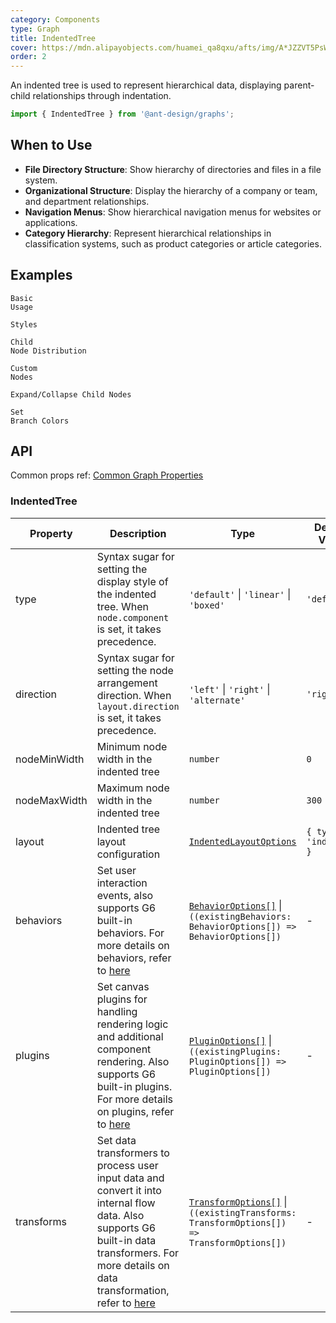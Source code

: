 ```yaml
---
category: Components
type: Graph
title: IndentedTree
cover: https://mdn.alipayobjects.com/huamei_qa8qxu/afts/img/A*JZZVT5PsWPQAAAAAAAAAAAAADmJ7AQ/original
order: 2
---
```


An indented tree is used to represent hierarchical data, displaying parent-child relationships through indentation.

```js
import { IndentedTree } from '@ant-design/graphs';
```

## When to Use

- **File Directory Structure**: Show hierarchy of directories and files in a file system.
- **Organizational Structure**: Display the hierarchy of a company or team, and department relationships.
- **Navigation Menus**: Show hierarchical navigation menus for websites or applications.
- **Category Hierarchy**: Represent hierarchical relationships in classification systems, such as product categories or article categories.

## Examples

<code id="demo-indented-tree-default" src="./demos/indented-tree/default.tsx" description="A simple demonstration.">Basic Usage</code>

<code id="demo-indented-tree-type" src="./demos/indented-tree/type.tsx" description="Use the `type` syntax sugar to apply preset styles: line style or boxed style.">Styles</code>

<code id="demo-indented-tree-direction" src="./demos/indented-tree/direction.tsx" description="Set `direction` to `alternate` or `left` to distribute child nodes freely or to the left. If not set, the default is `right` (right distribution).">Child Node Distribution</code>

<code id="demo-indented-tree-custom-node" src="./demos/indented-tree/custom-node.tsx" description="Customize nodes using `node.component`, which must be paired with `node.size` to take effect.">Custom Nodes</code>

<code id="demo-indented-tree-collapse-expand" src="./demos/indented-tree/collapse-expand.tsx" description="
Adjust the `collapse-expand-react-node` interaction configuration to control expand/collapse behavior for child nodes.<br> - `enable`: Whether to enable the interaction, type is `boolean | ((data: NodeData) => boolean)`, default is `false` <br> - `trigger`: The element that triggers node collapse/expand; `'icon'` triggers on icon click, `'node'` triggers on node click, and `HTMLElement` allows custom elements, default is `'icon'` <br> - `direction`: Collapse/expand neighbor nodes in the specified direction, `'in'` for predecessor nodes, `'out'` for successor nodes, and `'both'` for both predecessors and successors, default is `'out'` <br> - `iconType`: Built-in icon options, either `'plus-minus'` or `'arrow-count'` <br> - `iconRender`: Render function to customize the collapse/expand icon, takes `isCollapsed` (whether the node is collapsed) and `data` (node data) as parameters, returns a custom icon <br> - `iconPlacement`: Icon position relative to the node, can be `'left'`, `'right'`, `'top'`, or `'bottom'`, default is `'bottom'` <br> - `iconOffsetX/iconOffsetY`: Horizontal/vertical offset for the icon relative to the node, default is `0` <br> - `iconClassName/iconStyle`: CSS class name and inline styles for the icon <br> - `refreshLayout`: Whether to refresh the layout after each collapse/expand operation
">Expand/Collapse Child Nodes</code>

<code id="demo-indented-tree-color" src="./demos/indented-tree/color.tsx" description="`assign-color-by-branch` is a built-in data transformation step that allows you to assign different colors to branches by modifying `colors`.">Set Branch Colors</code>

## API

Common props ref: [Common Graph Properties](./overview#common-graph-properties)

### IndentedTree

| Property      | Description | Type | Default Value |
| ---           | ---         | ---  | ---           |
| type          | Syntax sugar for setting the display style of the indented tree. When `node.component` is set, it takes precedence. | `'default'` \| `'linear'` \| `'boxed'` | `'default'` |
| direction     | Syntax sugar for setting the node arrangement direction. When `layout.direction` is set, it takes precedence. | `'left'` \| `'right'` \| `'alternate'` | `'right'` |
| nodeMinWidth  | Minimum node width in the indented tree | `number` | `0` |
| nodeMaxWidth  | Maximum node width in the indented tree | `number` | `300` |
| layout        | Indented tree layout configuration | [`IndentedLayoutOptions`](https://g6.antv.antgroup.com/en/api/layouts/indented-layout) | `{ type: 'indented' }` |
| behaviors | Set user interaction events, also supports G6 built-in behaviors. For more details on behaviors, refer to [here](https://g6.antv.antgroup.com/en/manual/core-concept/behavior) | [`BehaviorOptions[]`](https://g6.antv.antgroup.com/en/api/behaviors/brush-select) \| `((existingBehaviors: BehaviorOptions[]) => BehaviorOptions[])` | - |
| plugins   | Set canvas plugins for handling rendering logic and additional component rendering. Also supports G6 built-in plugins. For more details on plugins, refer to [here](https://g6.antv.antgroup.com/en/manual/core-concept/plugin) | [`PluginOptions[]`](https://g6.antv.antgroup.com/en/api/plugins/background) \| `((existingPlugins: PluginOptions[]) => PluginOptions[])` | - |
| transforms | Set data transformers to process user input data and convert it into internal flow data. Also supports G6 built-in data transformers. For more details on data transformation, refer to [here](https://g6.antv.antgroup.com/en/api/transforms/map-node-size) | [`TransformOptions[]`](https://g6.antv.antgroup.com/en/api/transforms/map-node-size) \| `((existingTransforms: TransformOptions[]) => TransformOptions[])` | - |
